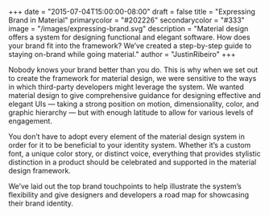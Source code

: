 +++
date = "2015-07-04T15:00:00-08:00"
draft = false
title = "Expressing Brand in Material"
primarycolor = "#202226"
secondarycolor = "#333"
image = "/images/expressing-brand.svg"
description = "Material design offers a system for designing functional and elegant software. How does your brand fit into the framework? We’ve created a step-by-step guide to staying on-brand while going material."
author = "JustinRibeiro"
+++

Nobody knows your brand better than you do. This is why when we set out to create the framework for material design, we were sensitive to the ways in which third-party developers might leverage the system. We wanted material design to give comprehensive guidance for designing effective and elegant UIs — taking a strong position on motion, dimensionality, color, and graphic hierarchy — but with enough latitude to allow for various levels of engagement. 

You don’t have to adopt every element of the material design system in order for it to be beneficial to your identity system. Whether it’s a custom font, a unique color story, or distinct voice, everything that provides stylistic distinction in a product should be celebrated and supported in the material design framework. 

We’ve laid out the top brand touchpoints to help illustrate the system’s flexibility and give designers and developers a road map for showcasing their brand identity.
